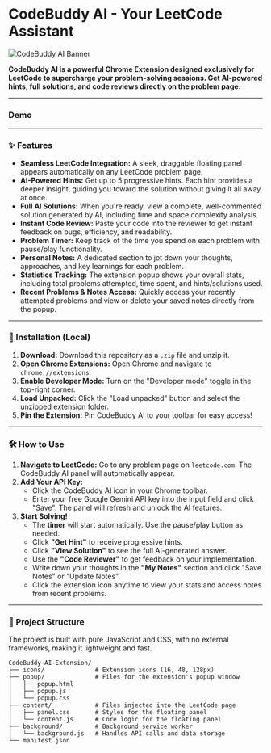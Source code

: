 # CodeBuddy AI - Your LeetCode Assistant

![CodeBuddy AI Banner](https://placehold.co/1200x400/8E2DE2/FFFFFF?text=CodeBuddy%20AI)

**CodeBuddy AI is a powerful Chrome Extension designed exclusively for LeetCode to supercharge your problem-solving sessions. Get AI-powered hints, full solutions, and code reviews directly on the problem page.**

---

### Demo


---

### ✨ Features

* **Seamless LeetCode Integration:** A sleek, draggable floating panel appears automatically on any LeetCode problem page.
* **AI-Powered Hints:** Get up to 5 progressive hints. Each hint provides a deeper insight, guiding you toward the solution without giving it all away at once.
* **Full AI Solutions:** When you're ready, view a complete, well-commented solution generated by AI, including time and space complexity analysis.
* **Instant Code Review:** Paste your code into the reviewer to get instant feedback on bugs, efficiency, and readability.
* **Problem Timer:** Keep track of the time you spend on each problem with pause/play functionality.
* **Personal Notes:** A dedicated section to jot down your thoughts, approaches, and key learnings for each problem.
* **Statistics Tracking:** The extension popup shows your overall stats, including total problems attempted, time spent, and hints/solutions used.
* **Recent Problems & Notes Access:** Quickly access your recently attempted problems and view or delete your saved notes directly from the popup.

---

### 🚀 Installation (Local)

1.  **Download:** Download this repository as a `.zip` file and unzip it.
2.  **Open Chrome Extensions:** Open Chrome and navigate to `chrome://extensions`.
3.  **Enable Developer Mode:** Turn on the "Developer mode" toggle in the top-right corner.
4.  **Load Unpacked:** Click the "Load unpacked" button and select the unzipped extension folder.
5.  **Pin the Extension:** Pin CodeBuddy AI to your toolbar for easy access!

---

### 🛠️ How to Use

1.  **Navigate to LeetCode:** Go to any problem page on `leetcode.com`. The CodeBuddy AI panel will automatically appear.
2.  **Add Your API Key:**
    * Click the CodeBuddy AI icon in your Chrome toolbar.
    * Enter your free Google Gemini API key into the input field and click "Save". The panel will refresh and unlock the AI features.
3.  **Start Solving!**
    * The **timer** will start automatically. Use the pause/play button as needed.
    * Click **"Get Hint"** to receive progressive hints.
    * Click **"View Solution"** to see the full AI-generated answer.
    * Use the **"Code Reviewer"** to get feedback on your implementation.
    * Write down your thoughts in the **"My Notes"** section and click "Save Notes" or "Update Notes".
    * Click the extension icon anytime to view your stats and access notes from recent problems.

---

### 📂 Project Structure

The project is built with pure JavaScript and CSS, with no external frameworks, making it lightweight and fast.

```
CodeBuddy-AI-Extension/
├── icons/              # Extension icons (16, 48, 128px)
├── popup/              # Files for the extension's popup window
│   ├── popup.html
│   ├── popup.js
│   └── popup.css
├── content/            # Files injected into the LeetCode page
│   ├── panel.css       # Styles for the floating panel
│   └── content.js      # Core logic for the floating panel
├── background/         # Background service worker
│   └── background.js   # Handles API calls and data storage
└── manifest.json
